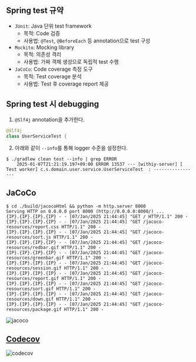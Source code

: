 ## Spring test 규약

- `JUnit`: Java 단위 test framework
  - 목적: Code 검증
  - 사용법: `@Test`, `@BeforeEach` 등 annotation으로 test 구성
- `Mockito`: Mocking library
  - 목적: 의존성 격리
  - 사용법: 가짜 객체 생성으로 독립적 test 수행
- `JaCoCo`: Code coverage 측정 도구
  - 목적: Test coverage 분석
  - 사용법: Test 후 coverage report 제공

## Spring test 시 debugging

1. `@Slf4j` annotation을 추가한다.

```java
@Slf4j
class UserServiceTest {
```

2. 아래와 같이 `--info`를 통해 logger 수준을 설정한다.

```shell
$ ./gradlew clean test --info | grep ERROR
    2025-01-07T21:21:19.197+09:00 ERROR 13537 --- [withiy-server] [    Test worker] c.s.domain.user.service.UserServiceTest  : -----------------
```

## JaCoCo

```shell
$ cd ./build/jacocoHtml && python -m http.server 8000
Serving HTTP on 0.0.0.0 port 8000 (http://0.0.0.0:8000/) ...
{IP}.{IP}.{IP}.{IP} - - [07/Jan/2025 21:44:45] "GET / HTTP/1.1" 200 -
{IP}.{IP}.{IP}.{IP} - - [07/Jan/2025 21:44:45] "GET /jacoco-resources/report.css HTTP/1.1" 200 -
{IP}.{IP}.{IP}.{IP} - - [07/Jan/2025 21:44:45] "GET /jacoco-resources/sort.js HTTP/1.1" 200 -
{IP}.{IP}.{IP}.{IP} - - [07/Jan/2025 21:44:45] "GET /jacoco-resources/redbar.gif HTTP/1.1" 200 -
{IP}.{IP}.{IP}.{IP} - - [07/Jan/2025 21:44:45] "GET /jacoco-resources/greenbar.gif HTTP/1.1" 200 -
{IP}.{IP}.{IP}.{IP} - - [07/Jan/2025 21:44:45] "GET /jacoco-resources/session.gif HTTP/1.1" 200 -
{IP}.{IP}.{IP}.{IP} - - [07/Jan/2025 21:44:45] "GET /jacoco-resources/report.gif HTTP/1.1" 200 -
{IP}.{IP}.{IP}.{IP} - - [07/Jan/2025 21:44:45] "GET /jacoco-resources/sort.gif HTTP/1.1" 200 -
{IP}.{IP}.{IP}.{IP} - - [07/Jan/2025 21:44:45] "GET /jacoco-resources/down.gif HTTP/1.1" 200 -
{IP}.{IP}.{IP}.{IP} - - [07/Jan/2025 21:44:45] "GET /jacoco-resources/package.gif HTTP/1.1" 200 -
```

![jacoco](./images/jacoco.png)

## [Codecov](https://app.codecov.io/gh/team-withiy/withiy-server)

![codecov](./images/codecov.png)
